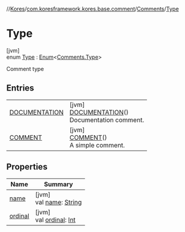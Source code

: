 //[Kores](../../../../index.md)/[com.koresframework.kores.base.comment](../../index.md)/[Comments](../index.md)/[Type](index.md)

# Type

[jvm]\
enum [Type](index.md) : [Enum](https://kotlinlang.org/api/latest/jvm/stdlib/kotlin/-enum/index.html)<[Comments.Type](index.md)> 

Comment type

## Entries

| | |
|---|---|
| [DOCUMENTATION](-d-o-c-u-m-e-n-t-a-t-i-o-n/index.md) | [jvm]<br>[DOCUMENTATION](-d-o-c-u-m-e-n-t-a-t-i-o-n/index.md)()<br>Documentation comment. |
| [COMMENT](-c-o-m-m-e-n-t/index.md) | [jvm]<br>[COMMENT](-c-o-m-m-e-n-t/index.md)()<br>A simple comment. |

## Properties

| Name | Summary |
|---|---|
| [name](index.md#3008859%2FProperties%2F-1216412040) | [jvm]<br>val [name](index.md#3008859%2FProperties%2F-1216412040): [String](https://kotlinlang.org/api/latest/jvm/stdlib/kotlin/-string/index.html) |
| [ordinal](index.md#-1083065341%2FProperties%2F-1216412040) | [jvm]<br>val [ordinal](index.md#-1083065341%2FProperties%2F-1216412040): [Int](https://kotlinlang.org/api/latest/jvm/stdlib/kotlin/-int/index.html) |
